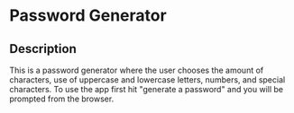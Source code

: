 # Password Generator 

## Description
This is a password generator where the user chooses the amount of characters, use of uppercase and lowercase letters, numbers, and special characters. To use the app first hit "generate a password" and you will be prompted from the browser. 
